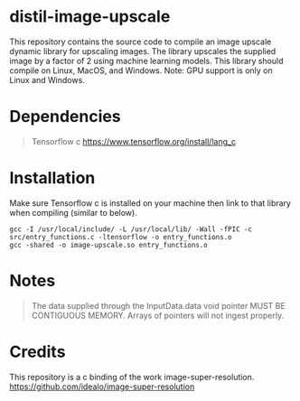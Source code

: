 # distil-image-upscale

This repository contains the source code to compile an image upscale dynamic library for upscaling images. The library upscales the supplied image by a factor of 2 using machine learning models. This library should compile on Linux, MacOS, and Windows. Note: GPU support is only on Linux and Windows.

# Dependencies

> Tensorflow c
> https://www.tensorflow.org/install/lang_c

# Installation

Make sure Tensorflow c is installed on your machine then link to that library when compiling (similar to below).

```console
gcc -I /usr/local/include/ -L /usr/local/lib/ -Wall -fPIC -c src/entry_functions.c -ltensorflow -o entry_functions.o
gcc -shared -o image-upscale.so entry_functions.o
```
# Notes
> The data supplied through the InputData.data void pointer MUST BE CONTIGUOUS MEMORY. Arrays of pointers will not ingest properly.
# Credits

This repository is a c binding of the work image-super-resolution.
https://github.com/idealo/image-super-resolution
